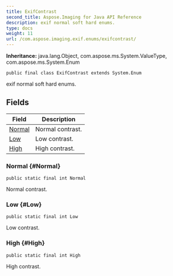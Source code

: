 ```yaml
---
title: ExifContrast
second_title: Aspose.Imaging for Java API Reference
description: exif normal soft hard enums.
type: docs
weight: 11
url: /com.aspose.imaging.exif.enums/exifcontrast/
---
```

**Inheritance:**
java.lang.Object, com.aspose.ms.System.ValueType, com.aspose.ms.System.Enum
```
public final class ExifContrast extends System.Enum
```

exif normal soft hard enums.
## Fields

| Field | Description |
| --- | --- |
| [Normal](#Normal) | Normal contrast. |
| [Low](#Low) | Low contrast. |
| [High](#High) | High contrast. |
### Normal {#Normal}
```
public static final int Normal
```


Normal contrast.

### Low {#Low}
```
public static final int Low
```


Low contrast.

### High {#High}
```
public static final int High
```


High contrast.

